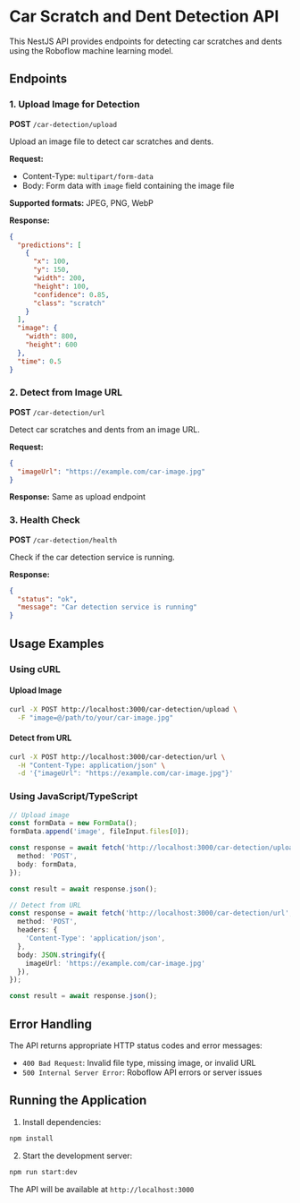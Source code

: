 # Car Scratch and Dent Detection API

This NestJS API provides endpoints for detecting car scratches and dents using the Roboflow machine learning model.

## Endpoints

### 1. Upload Image for Detection
**POST** `/car-detection/upload`

Upload an image file to detect car scratches and dents.

**Request:**
- Content-Type: `multipart/form-data`
- Body: Form data with `image` field containing the image file

**Supported formats:** JPEG, PNG, WebP

**Response:**
```json
{
  "predictions": [
    {
      "x": 100,
      "y": 150,
      "width": 200,
      "height": 100,
      "confidence": 0.85,
      "class": "scratch"
    }
  ],
  "image": {
    "width": 800,
    "height": 600
  },
  "time": 0.5
}
```

### 2. Detect from Image URL
**POST** `/car-detection/url`

Detect car scratches and dents from an image URL.

**Request:**
```json
{
  "imageUrl": "https://example.com/car-image.jpg"
}
```

**Response:** Same as upload endpoint

### 3. Health Check
**POST** `/car-detection/health`

Check if the car detection service is running.

**Response:**
```json
{
  "status": "ok",
  "message": "Car detection service is running"
}
```

## Usage Examples

### Using cURL

#### Upload Image
```bash
curl -X POST http://localhost:3000/car-detection/upload \
  -F "image=@/path/to/your/car-image.jpg"
```

#### Detect from URL
```bash
curl -X POST http://localhost:3000/car-detection/url \
  -H "Content-Type: application/json" \
  -d '{"imageUrl": "https://example.com/car-image.jpg"}'
```

### Using JavaScript/TypeScript

```typescript
// Upload image
const formData = new FormData();
formData.append('image', fileInput.files[0]);

const response = await fetch('http://localhost:3000/car-detection/upload', {
  method: 'POST',
  body: formData,
});

const result = await response.json();

// Detect from URL
const response = await fetch('http://localhost:3000/car-detection/url', {
  method: 'POST',
  headers: {
    'Content-Type': 'application/json',
  },
  body: JSON.stringify({
    imageUrl: 'https://example.com/car-image.jpg'
  }),
});

const result = await response.json();
```

## Error Handling

The API returns appropriate HTTP status codes and error messages:

- `400 Bad Request`: Invalid file type, missing image, or invalid URL
- `500 Internal Server Error`: Roboflow API errors or server issues

## Running the Application

1. Install dependencies:
```bash
npm install
```

2. Start the development server:
```bash
npm run start:dev
```

The API will be available at `http://localhost:3000`
